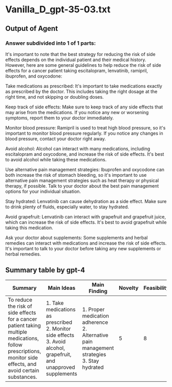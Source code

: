 # Vanilla_D_gpt-35-03.txt
## Output of Agent
### Answer subdivided into 1 of 1 parts:
It's important to note that the best strategy for reducing the risk of side effects depends on the individual patient and their medical history. However, here are some general guidelines to help reduce the risk of side effects for a cancer patient taking escitalopram, lenvatinib, ramipril, ibuprofen, and oxycodone:

Take medications as prescribed: It's important to take medications exactly as prescribed by the doctor. This includes taking the right dosage at the right time, and not skipping or doubling doses.

Keep track of side effects: Make sure to keep track of any side effects that may arise from the medications. If you notice any new or worsening symptoms, report them to your doctor immediately.

Monitor blood pressure: Ramipril is used to treat high blood pressure, so it's important to monitor blood pressure regularly. If you notice any changes in blood pressure, contact your doctor right away.

Avoid alcohol: Alcohol can interact with many medications, including escitalopram and oxycodone, and increase the risk of side effects. It's best to avoid alcohol while taking these medications.

Use alternative pain management strategies: Ibuprofen and oxycodone can both increase the risk of stomach bleeding, so it's important to use alternative pain management strategies such as heat therapy or physical therapy, if possible. Talk to your doctor about the best pain management options for your individual situation.

Stay hydrated: Lenvatinib can cause dehydration as a side effect. Make sure to drink plenty of fluids, especially water, to stay hydrated.

Avoid grapefruit: Lenvatinib can interact with grapefruit and grapefruit juice, which can increase the risk of side effects. It's best to avoid grapefruit while taking this medication.

Ask your doctor about supplements: Some supplements and herbal remedies can interact with medications and increase the risk of side effects. It's important to talk to your doctor before taking any new supplements or herbal remedies.
## Summary table by gpt-4
| Summary | Main Ideas | Main Finding | Novelty | Feasibility | Correctness |
|---------|------------|--------------|---------|-------------|-------------|
| To reduce the risk of side effects for a cancer patient taking multiple medications, follow prescriptions, monitor side effects, and avoid certain substances. | 1. Take medications as prescribed<br>2. Monitor side effects<br>3. Avoid alcohol, grapefruit, and unapproved supplements | 1. Proper medication adherence<br>2. Alternative pain management strategies<br>3. Stay hydrated | 5 | 8 | 9 |


